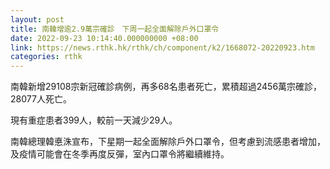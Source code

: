 ```yaml
---
layout: post
title: 南韓增逾2.9萬宗確診　下周一起全面解除戶外口罩令
date: 2022-09-23 10:14:40.000000000 +08:00
link: https://news.rthk.hk/rthk/ch/component/k2/1668072-20220923.htm
categories: rthk
---
```


南韓新增29108宗新冠確診病例，再多68名患者死亡，累積超過2456萬宗確診，28077人死亡。

現有重症患者399人，較前一天減少29人。

南韓總理韓悳洙宣布，下星期一起全面解除戶外口罩令，但考慮到流感患者增加，及疫情可能會在冬季再度反彈，室內口罩令將繼續維持。
